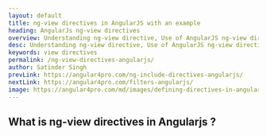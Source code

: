 ```yaml
---
layout: default
title: ng-view directives in AngularJS with an example
heading: AngularJs ng-view directives 
overview: Understanding ng-view directive, Use of AngularJS ng-view directives with an example.
desc: Understanding ng-view directive, Use of AngularJS ng-view directives with an example.
keywords: view directives
permalink: /ng-view-directives-angularjs/
author: Satinder Singh
prevLink: https://angular4pro.com/ng-include-directives-angularjs/
nextLink: https://angular4pro.com/filters-angularjs/
image: https://angular4pro.com/md/images/defining-directives-in-angularjs.png
---
```


## <i class="fa fa-angle-double-right color"></i> What is ng-view directives in Angularjs ?
